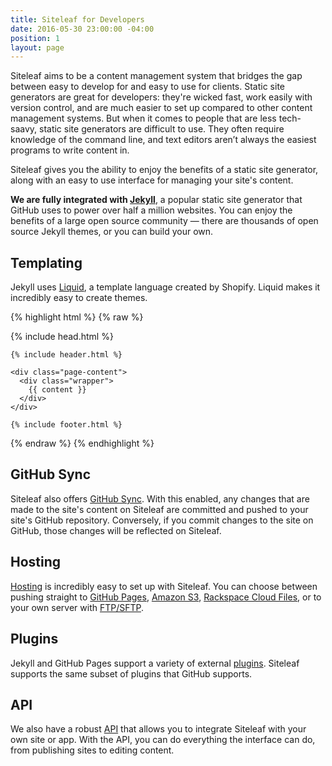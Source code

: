 ```yaml
---
title: Siteleaf for Developers
date: 2016-05-30 23:00:00 -04:00
position: 1
layout: page
---
```


Siteleaf aims to be a content management system that bridges the gap between easy to develop for and easy to use for clients. Static site generators are great for developers: they're wicked fast, work easily with version control, and are much easier to set up compared to other content management systems. But when it comes to people that are less tech-saavy, static site generators are difficult to use. They often require knowledge of the command line, and text editors aren’t always the easiest programs to write content in.

Siteleaf gives you the ability to enjoy the benefits of a static site generator, along with an easy to use interface for managing your site's content. 

**We are fully integrated with [Jekyll](http://jekyllrb.com)**, a popular static site generator that GitHub uses to power over half a million websites. You can enjoy the benefits of a large open source community — there are thousands of open source Jekyll themes, or you can build your own.

## Templating

Jekyll uses [Liquid](https://shopify.github.io/liquid/), a template language created by Shopify. Liquid makes it incredibly easy to create themes.

{% highlight html %}
{% raw %}
<!DOCTYPE html>
<html>

  {% include head.html %}

  <body>

    {% include header.html %}

    <div class="page-content">
      <div class="wrapper">
        {{ content }}
      </div>
    </div>

    {% include footer.html %}

  </body>

</html>
{% endraw %}
{% endhighlight %}

## GitHub Sync

Siteleaf also offers [GitHub Sync](/themes/github-sync/). With this enabled, any changes that are made to the site's content on Siteleaf are committed and pushed to your site's GitHub repository. Conversely, if you commit changes to the site on GitHub, those changes will be reflected on Siteleaf.

## Hosting

[Hosting](/sites/hosting/) is incredibly easy to set up with Siteleaf. You can choose between pushing straight to [GitHub Pages](/sites/hosting#github-pages), [Amazon S3](/sites/hosting#amazon-s3), [Rackspace Cloud Files](/sites/hosting#rackspace-cloud-files), or to your own server with [FTP/SFTP](/sites/hosting#ftp-or-sftp).

## Plugins

Jekyll and GitHub Pages support a variety of external [plugins](/themes/jekyll-plugins/). Siteleaf supports the same subset of plugins that GitHub supports.

## API

We also have a robust [API](/api) that allows you to integrate Siteleaf with your own site or app. With the API, you can do everything the interface can do, from publishing sites to editing content.
